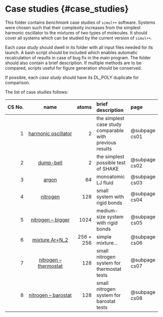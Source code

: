 # Case studies {#case_studies}

This folder contains *benchmark* case studies of `simul++` software. Systems were chosen such that their complexity increases from the simplest harmonic oscillator to the mixtures of two types of molecules. It should cover all systems which can be studied by the current version of `simul++`. 

Each *case study* should dwell in its folder with all input files needed for its launch. A bash script should be included which enables automatic recalculation of results in case of bug fix in the main program. The folder should also contain a brief description. If multiple methods are to be compared, scripts useful for figure generation should be conserved.

If possible, each *case study* should have its DL_POLY duplicate for comparison.

The list of case studies follows:

| CS No. |                     name                     |     atoms | brief description                                        | page          |
|-------:|:--------------------------------------------:|----------:|:---------------------------------------------------------|:--------------|
|      1 |  [harmonic oscillator](cs01/cs01-readme.md)  |         2 | the simplest case study comparable with previous results | @subpage cs01 |
|      2 |       [dump-bell](cs02/cs02-readme.md)       |         2 | the simplest possible test of SHAKE                      | @subpage cs02 |
|      3 |         [argon](cs03/cs03-readme.md)         |        64 | monoatomic LJ fluid                                      | @subpage cs03 |
|      4 |       [nitrogen](cs04/cs04-readme.md)        |       128 | small system with rigid bonds                            | @subpage cs04 |
|      5 |   [nitrogen – bigger](cs05/cs05-readme.md)   |      1024 | medium-size system with rigid bonds                      | @subpage cs05 |
|      6 |    [mixture Ar+N_2](cs06/cs06-readme.md)     | 256 + 256 | simple mixture...                                        | @subpage cs06 |
|      7 | [nitrogen – thermostat](cs07/cs07-readme.md) |       128 | small nitrogen system for thermostat tests               | @subpage cs07 |
|      8 |  [nitrogen – barostat](cs08/cs08-readme.md)  |       128 | small nitrogen system for barostat tests                 | @subpage cs08 |
